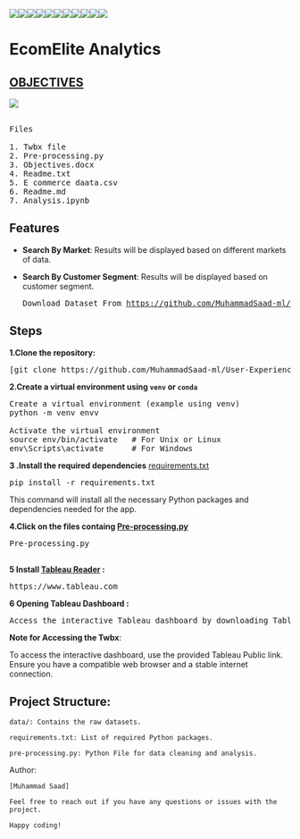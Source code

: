 <img src="https://img.shields.io/badge/Data Speaks-yellow"><img src="https://img.shields.io/badge/Build_With-Tableau-red"><img src="https://img.shields.io/badge/Python-indigo"><img src="https://img.shields.io/badge/EcomElite Analytics-pink"><img src="https://img.shields.io/badge/VsCode-teal"><img src="https://img.shields.io/badge/Data Analysis-white"><img src="https://img.shields.io/badge/Dashboard-gold"><img src="https://img.shields.io/badge/Data Cleaning-blue"><img src="https://img.shields.io/badge/Report-purple"><img src="https://img.shields.io/badge/Data  Visualization-brown"><img src="https://img.shields.io/badge/Data Manipulation-orange">

# EcomElite Analytics
##  <a href="https://github.com/MuhammadSaad-ml/User-Experience-Feedback-Analysis/blob/main/Report%20Project.docx">OBJECTIVES</a> 
<img src="https://i.imgur.com/BwnKLyM.png">
 
<pre>

Files

1. Twbx file 
2. Pre-processing.py
3. Objectives.docx
4. Readme.txt
5. E commerce daata.csv
6. Readme.md
7. Analysis.ipynb
</pre>

## Features

- **Search By Market**: Results will be displayed based on different markets of data. 
- **Search By Customer Segment**: Results will be displayed based on customer segment.

  <pre>
  Download Dataset From <a href="https://github.com/MuhammadSaad-ml/User-Experience-Feedback-Analysis/">https://github.com/MuhammadSaad-ml/User-Experience-Feedback-Analysis/blob/main/complaints.csv</a>
</pre>

## Steps
**1.Clone the repository:**
<pre>
[git clone https://github.com/MuhammadSaad-ml/User-Experience-Feedback-Analysis]
</pre>
**2.Create a virtual environment using `venv` or `conda`**
   
<pre>
Create a virtual environment (example using venv)
python -m venv envv

Activate the virtual environment
source env/bin/activate   # For Unix or Linux
env\Scripts\activate      # For Windows
</pre>
**3 .Install the required dependencies**
   <a href="">requirements.txt</a>
<pre>
pip install -r requirements.txt
</pre>

This command will install all the necessary Python packages and dependencies needed for the app.

**4.Click on the files containg  <a href="https://github.com/MuhammadSaad-ml/User-Experience-Feedback-Analysis/blob/main/Pre-processing.py">Pre-processing.py</a>**
<pre>
Pre-processing.py

</pre>
**5 Install <a href="https://www.tableau.com">Tableau Reader</a>  :**
<pre>
https://www.tableau.com
</pre>
**6 Opening Tableau Dashboard :**
<pre>
Access the interactive Tableau dashboard by downloading Tableau reader using the following link given in 5 step
</pre>

**Note for Accessing the Twbx**:

To access the interactive dashboard, use the provided Tableau Public link. Ensure you have a compatible web browser and a stable internet connection.

## Project Structure:
```
data/: Contains the raw datasets.

requirements.txt: List of required Python packages.

pre-processing.py: Python File for data cleaning and analysis.
```
Author:
```
[Muhammad Saad]

Feel free to reach out if you have any questions or issues with the project.

Happy coding!
```